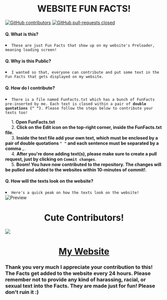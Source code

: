 <h1 align="center">WEBSITE FUN FACTS!</h1>

[![GitHub contributors](https://img.shields.io/github/contributors/Awish-Senpai/Website-FunFacts.svg)](https://GitHub.com/Awish-Senpai/Website-FunFacts/graphs/contributors/)
[![GitHub pull-requests closed](https://img.shields.io/github/issues-pr-closed/Awish-Senpai/Website-FunFacts.svg)](https://GitHub.com/Awish-Senpai/Website-FunFacts/pull/)

<h4>Q. What is this?</h4>
<p><li><code>These are just Fun Facts that show up on my website's Preloader, meaning loading screen!</code></li></p>

<h4>Q. Why is this Public?</h4>
<p><li><code>I wanted so that, everyone can contribute and put some text in the Fun Facts that gets displayed on my website.</code></li></p>

<h4>Q. How do I contribute?</h4>
<p><li><code>There is a file named FunFacts.txt which has a bunch of FunFacts pre-inserted by me. Each text is closed within a pair of <strong>double quotations (" ")</strong>. Please follow the steps below to contribute your texts too!</code></li></p>
<p>
&nbsp;&nbsp;&nbsp;&nbsp;&nbsp;1. <strong>Open FunFacts.txt</strong><br>
&nbsp;&nbsp;&nbsp;&nbsp;&nbsp;2. <strong>Click on the Edit icon on the top-right corner, inside the FunFacts.txt file.</strong><br>
&nbsp;&nbsp;&nbsp;&nbsp;&nbsp;3. <strong>Inside the text file add your own text, which must be enclosed by a pair of double quotations <code>" "</code> and each sentence must be separated by a comma <code>,</code></strong>.<br>
&nbsp;&nbsp;&nbsp;&nbsp;&nbsp;4. <strong>After you're done adding text(s), please make sure to create a pull request, just by clicking on <code>Commit changes</code></strong>.<br>
&nbsp;&nbsp;&nbsp;&nbsp;&nbsp;5. <strong>Boom! You have now contributed to the repository. The changes will be pulled and added to the websites within 10-minutes of commit!</strong>.
</p>

<h4>Q. How will the texts look on the website?</h4>
<li><code>Here's a quick peak on how the texts look on the website!</code></li>
<img src = "https://i.imgur.com/hXWeZBk.png" alt = "Preview"\>

<h1 align="center">Cute Contributors!</h1>
<a href="https://github.com/Awish-Senpai/FunFacts/graphs/contributors">
  <img src="https://contrib.rocks/image?repo=Awish-Senpai/FunFacts" />
</a>

<h1 align="center"><a href="https://awish.codes/">My Website</a></h1>

<h3 alight="center">Thank you very much I appreciate your contribution to this! The Facts get added to the website every 24 hours. Please remember not to provide any kind of harassing, racial, or sexual text into the Facts. They are made just for fun! Please don't ruin it :)</h3>
